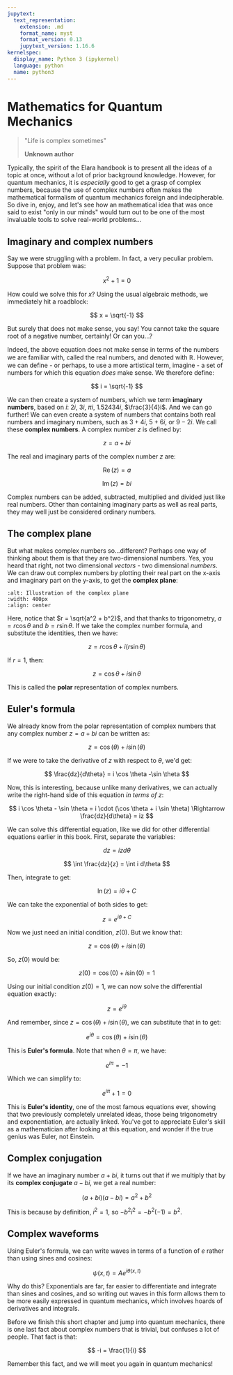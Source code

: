```yaml
---
jupytext:
  text_representation:
    extension: .md
    format_name: myst
    format_version: 0.13
    jupytext_version: 1.16.6
kernelspec:
  display_name: Python 3 (ipykernel)
  language: python
  name: python3
---
```


# Mathematics for Quantum Mechanics


> "Life is complex sometimes"
> 
> **Unknown author**


Typically, the spirit of the Elara handbook is to present all the ideas of a topic at once, without a lot of prior background knowledge. However, for quantum mechanics, it is _especially_ good to get a grasp of complex numbers, because the use of complex numbers often makes the mathematical formalism of quantum mechanics foreign and indecipherable. So dive in, enjoy, and let's see how an mathematical idea that was once said to exist "only in our minds" would turn out to be one of the most invaluable tools to solve real-world problems...


## Imaginary and complex numbers


Say we were struggling with a problem. In fact, a very peculiar problem. Suppose that problem was:


$$
x^2 + 1 = 0
$$


How could we solve this for $x$? Using the usual algebraic methods, we immediately hit a roadblock:


$$
x = \sqrt{-1}
$$


But surely that does not make sense, you say! You cannot take the square root of a negative number, certainly! Or can you...?


Indeed, the above equation does not make sense in terms of the numbers we are familiar with, called the real numbers, and denoted with $\mathbb{R}$. However, we can define - or perhaps, to use a more artistical term, imagine - a set of numbers for which this equation _does_ make sense. We therefore define:


$$
i = \sqrt{-1}
$$


We can then create a system of numbers, which we term **imaginary numbers**, based on $i$: $2i$, $3i$, $\pi i$, $1.52434i$, $\frac{3}{4}i$. And we can go further! We can even create a system of numbers that contains both real numbers and imaginary numbers, such as $3 + 4i$, $5 + 6i$, or $9 - 2i$. We call these **complex numbers**. A complex number $z$ is defined by:


$$
z = a + bi
$$


The real and imaginary parts of the complex number $z$ are:


$$
\operatorname{Re} (z) = a
$$

$$
\operatorname{Im} (z) = bi
$$


Complex numbers can be added, subtracted, multiplied and divided just like real numbers. Other than containing imaginary parts as well as real parts, they may well just be considered ordinary numbers.


## The complex plane


But what makes complex numbers so...different? Perhaps one way of thinking about them is that they are two-dimensional numbers. Yes, you heard that right, not two dimensional _vectors_ - two dimensional _numbers_. We can draw out complex numbers by plotting their real part on the x-axis and imaginary part on the y-axis, to get the **complex plane**:


```{image} img/complex-plane.png
:alt: Illustration of the complex plane
:width: 400px
:align: center
```


Here, notice that $r = \sqrt{a^2 + b^2}$, and that thanks to trigonometry, $a = r\cos \theta$ and $b = r\sin \theta$. If we take the complex number formula, and substitute the identities, then we have:


$$
z = r\cos \theta + i (r\sin \theta)
$$


If $r = 1$, then:


$$
z = \cos \theta + i \sin \theta
$$


This is called the **polar** representation of complex numbers.


## Euler's formula


We already know from the polar representation of complex numbers that any complex number $z = a + bi$ can be written as:


$$
z = \cos(\theta) + i \sin(\theta)
$$


If we were to take the derivative of $z$ with respect to $\theta$, we'd get:


$$
\frac{dz}{d\theta} = i \cos \theta -\sin \theta
$$


Now, this is interesting, because unlike many derivatives, we can actually write the right-hand side of this equation _in terms of_ $z$:


$$
i \cos \theta - \sin \theta = i \cdot (\cos \theta + i \sin \theta) \Rightarrow \frac{dz}{d\theta} = iz
$$


We can solve this differential equation, like we did for other differential equations earlier in this book. First, separate the variables:


$$
dz = iz d\theta
$$


$$
\int \frac{dz}{z} = \int i d\theta
$$


Then, integrate to get:


$$
\ln(z) = i \theta + C
$$


We can take the exponential of both sides to get:


$$
z = e^{i \theta + C}
$$


Now we just need an initial condition, $z(0)$. But we know that: 


$$
z = \cos(\theta) + i \sin(\theta)
$$


So, $z(0)$ would be:


$$
z(0) = \cos(0) + i \sin(0) = 1
$$


Using our initial condition $z(0) = 1$, we can now solve the differential equation exactly:


$$
z = e^{i \theta}
$$


And remember, since $z = \cos(\theta) + i \sin(\theta)$, we can substitute that in to get:


$$
e^{i \theta} = \cos(\theta) + i \sin(\theta)
$$


This is **Euler's formula**. Note that when $\theta = \pi$, we have:


$$
e^{i\pi} = -1
$$


Which we can simplify to:


$$
e^{i\pi} + 1 = 0
$$


This is **Euler's identity**, one of the most famous equations ever, showing that two previously completely unrelated ideas, those being trigonometry and exponentiation, are actually linked. You've got to appreciate Euler's skill as a mathematician after looking at this equation, and wonder if the true genius was Euler, not Einstein.


## Complex conjugation


If we have an imaginary number $a + bi$, it turns out that if we multiply that by its **complex conjugate** $a - bi$, we get a real number:


$$
(a + bi)(a - bi) = a^2 + b^2
$$


This is because by definition, $i^2 = 1$, so $-b^2 i^2 = -b^2 (-1) = b^2$.


## Complex waveforms


Using Euler's formula, we can write waves in terms of a function of $e$ rather than using sines and cosines:


$$
\psi(x, t) = Ae^{i \theta(x, t)}
$$


Why do this? Exponentials are far, far easier to differentiate and integrate than sines and cosines, and so writing out waves in this form allows them to be more easily expressed in quantum mechanics, which involves hoards of derivatives and integrals.


Before we finish this short chapter and jump into quantum mechanics, there is one last fact about complex numbers that is trivial, but confuses a lot of people. That fact is that:


$$
-i = \frac{1}{i}
$$


Remember this fact, and we will meet you again in quantum mechanics!
